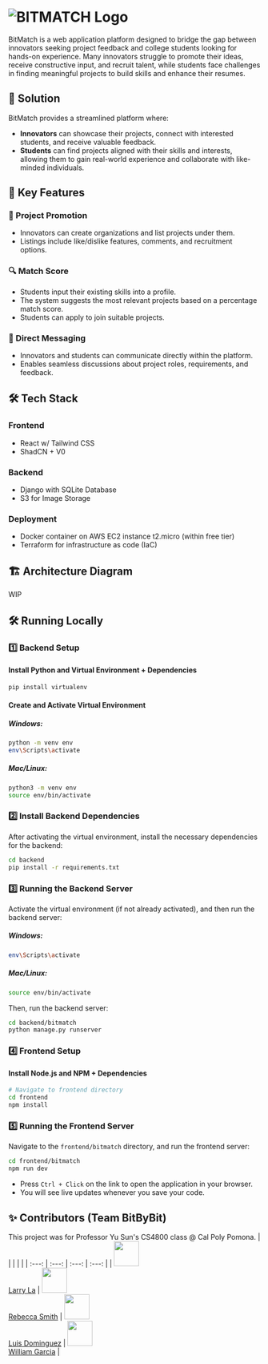 # ![BITMATCH Logo](https://github.com/user-attachments/assets/86a9155c-f1ad-49d0-b01d-2580ee7b71a4)

BitMatch is a web application platform designed to bridge the gap between innovators seeking project feedback and college students looking for hands-on experience. Many innovators struggle to promote their ideas, receive constructive input, and recruit talent, while students face challenges in finding meaningful projects to build skills and enhance their resumes.

## 🚀 Solution
BitMatch provides a streamlined platform where:
- **Innovators** can showcase their projects, connect with interested students, and receive valuable feedback.
- **Students** can find projects aligned with their skills and interests, allowing them to gain real-world experience and collaborate with like-minded individuals.

## 🔑 Key Features
### 🎯 Project Promotion
- Innovators can create organizations and list projects under them.
- Listings include like/dislike features, comments, and recruitment options.

### 🔍 Match Score
- Students input their existing skills into a profile.
- The system suggests the most relevant projects based on a percentage match score.
- Students can apply to join suitable projects.

### 💬 Direct Messaging
- Innovators and students can communicate directly within the platform.
- Enables seamless discussions about project roles, requirements, and feedback.

## 🛠 Tech Stack
### Frontend
- React w/ Tailwind CSS
- ShadCN + V0

### Backend
- Django with SQLite Database
- S3 for Image Storage

### Deployment
- Docker container on AWS EC2 instance t2.micro (within free tier)
- Terraform for infrastructure as code (IaC)

## 🏗 Architecture Diagram
WIP

## 🛠 Running Locally

### 1️⃣ **Backend Setup**
#### Install Python and Virtual Environment + Dependencies
```sh
pip install virtualenv
```

#### Create and Activate Virtual Environment
##### Windows:
```sh
python -m venv env
env\Scripts\activate
```
##### Mac/Linux:
```sh
python3 -m venv env
source env/bin/activate
```

### 2️⃣ **Install Backend Dependencies**
After activating the virtual environment, install the necessary dependencies for the backend:
```sh
cd backend
pip install -r requirements.txt
```

### 3️⃣ **Running the Backend Server**
Activate the virtual environment (if not already activated), and then run the backend server:
##### Windows:
```sh
env\Scripts\activate
```
##### Mac/Linux:
```sh
source env/bin/activate
```
Then, run the backend server:
```sh
cd backend/bitmatch
python manage.py runserver
```

### 4️⃣ **Frontend Setup**
#### Install Node.js and NPM + Dependencies
```sh
# Navigate to frontend directory
cd frontend
npm install
```

### 5️⃣ **Running the Frontend Server**
Navigate to the `frontend/bitmatch` directory, and run the frontend server:
```sh
cd frontend/bitmatch
npm run dev
```
- Press `Ctrl + Click` on the link to open the application in your browser.
- You will see live updates whenever you save your code.

## ✨ Contributors (Team BitByBit)
This project was for Professor Yu Sun's CS4800 class @ Cal Poly Pomona.
|       |       |       |       |
| :---: | :---: | :---: | :---: |
| <img width="50" src="https://avatars.githubusercontent.com/u/137100338?v=4"/></br>[Larry La](https://github.com/larrylaa) | <img width="50" src="https://avatars.githubusercontent.com/u/2145912?v=4"/></br>[Rebecca Smith](https://github.com/Rebeccals) | <img width="50" src="https://avatars.githubusercontent.com/u/118137779?v=4"/></br> [Luis Dominguez](https://github.com/luisd101) | <img width="50" src="https://avatars.githubusercontent.com/u/102125255?v=4"/></br>[William Garcia](https://github.com/ColumnSkunky) |

